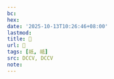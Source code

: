 ```yaml
---
bc:
hex:
date: '2025-10-13T10:26:46+08:00'
lastmod:
title: 􀼥
url: 􀼥
tags: [祇, 祗]
src: DCCV, DCCV
note:
---
```

